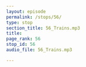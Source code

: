 ```yaml
---
layout: episode
permalink: /stops/56/
type: stop
section_title: 56_Trains.mp3
title: 
page_rank: 56
stop_id: 56
audio_file: 56_Trains.mp3

---
```

